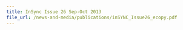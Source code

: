 ```yaml
---
title: InSync Issue 26 Sep-Oct 2013
file_url: /news-and-media/publications/inSYNC_Issue26_ecopy.pdf
---
```

